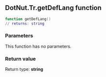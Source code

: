 ## DotNut.Tr.getDefLang function


```lua
function getDefLang()
// returns: string
```


### Parameters

This function has no parameters.

### Return value

Return type: **string**

